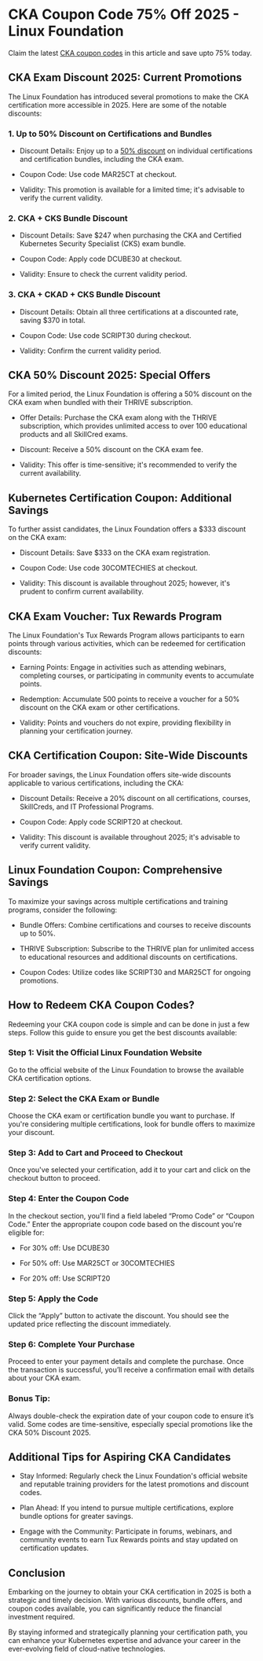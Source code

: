 # CKA Coupon Code 75% Off 2025 - Linux Foundation

Claim the latest [CKA coupon codes](https://www.linuxfoundation.org/) in this article and save upto 75% today.

## CKA Exam Discount 2025: Current Promotions

The Linux Foundation has introduced several promotions to make the CKA certification more accessible in 2025. Here are some of the notable discounts:

### 1. Up to 50% Discount on Certifications and Bundles

* Discount Details: Enjoy up to a [50% discount](https://www.linuxfoundation.org/) on individual certifications and certification bundles, including the CKA exam.

* Coupon Code: Use code MAR25CT at checkout.

* Validity: This promotion is available for a limited time; it's advisable to verify the current validity.

### 2. CKA + CKS Bundle Discount

* Discount Details: Save $247 when purchasing the CKA and Certified Kubernetes Security Specialist (CKS) exam bundle.

* Coupon Code: Apply code DCUBE30 at checkout.

* Validity: Ensure to check the current validity period.

### 3. CKA + CKAD + CKS Bundle Discount

* Discount Details: Obtain all three certifications at a discounted rate, saving $370 in total.

* Coupon Code: Use code SCRIPT30 during checkout.

* Validity: Confirm the current validity period.

## CKA 50% Discount 2025: Special Offers

For a limited period, the Linux Foundation is offering a 50% discount on the CKA exam when bundled with their THRIVE subscription.

* Offer Details: Purchase the CKA exam along with the THRIVE subscription, which provides unlimited access to over 100 educational products and all SkillCred exams.

* Discount: Receive a 50% discount on the CKA exam fee.

* Validity: This offer is time-sensitive; it's recommended to verify the current availability.

## Kubernetes Certification Coupon: Additional Savings

To further assist candidates, the Linux Foundation offers a $333 discount on the CKA exam:

* Discount Details: Save $333 on the CKA exam registration.

* Coupon Code: Use code 30COMTECHIES at checkout.

* Validity: This discount is available throughout 2025; however, it's prudent to confirm current availability.

## CKA Exam Voucher: Tux Rewards Program

The Linux Foundation's Tux Rewards Program allows participants to earn points through various activities, which can be redeemed for certification discounts:

* Earning Points: Engage in activities such as attending webinars, completing courses, or participating in community events to accumulate points.

* Redemption: Accumulate 500 points to receive a voucher for a 50% discount on the CKA exam or other certifications.

* Validity: Points and vouchers do not expire, providing flexibility in planning your certification journey.

## CKA Certification Coupon: Site-Wide Discounts

For broader savings, the Linux Foundation offers site-wide discounts applicable to various certifications, including the CKA:

* Discount Details: Receive a 20% discount on all certifications, courses, SkillCreds, and IT Professional Programs.

* Coupon Code: Apply code SCRIPT20 at checkout.

* Validity: This discount is available throughout 2025; it's advisable to verify current validity.

## Linux Foundation Coupon: Comprehensive Savings

To maximize your savings across multiple certifications and training programs, consider the following:

* Bundle Offers: Combine certifications and courses to receive discounts up to 50%.

* THRIVE Subscription: Subscribe to the THRIVE plan for unlimited access to educational resources and additional discounts on certifications.

* Coupon Codes: Utilize codes like SCRIPT30 and MAR25CT for ongoing promotions.

## How to Redeem CKA Coupon Codes?

Redeeming your CKA coupon code is simple and can be done in just a few steps. Follow this guide to ensure you get the best discounts available:

### Step 1: Visit the Official Linux Foundation Website

Go to the official website of the Linux Foundation to browse the available CKA certification options.

### Step 2: Select the CKA Exam or Bundle

Choose the CKA exam or certification bundle you want to purchase. If you're considering multiple certifications, look for bundle offers to maximize your discount.

### Step 3: Add to Cart and Proceed to Checkout

Once you've selected your certification, add it to your cart and click on the checkout button to proceed.

### Step 4: Enter the Coupon Code

In the checkout section, you'll find a field labeled “Promo Code” or “Coupon Code.” Enter the appropriate coupon code based on the discount you're eligible for:

* For 30% off: Use DCUBE30

* For 50% off: Use MAR25CT or 30COMTECHIES

* For 20% off: Use SCRIPT20

### Step 5: Apply the Code

Click the “Apply” button to activate the discount. You should see the updated price reflecting the discount immediately.

### Step 6: Complete Your Purchase

Proceed to enter your payment details and complete the purchase. Once the transaction is successful, you’ll receive a confirmation email with details about your CKA exam.

### Bonus Tip:

Always double-check the expiration date of your coupon code to ensure it’s valid. Some codes are time-sensitive, especially special promotions like the CKA 50% Discount 2025.

## Additional Tips for Aspiring CKA Candidates

* Stay Informed: Regularly check the Linux Foundation's official website and reputable training providers for the latest promotions and discount codes.

* Plan Ahead: If you intend to pursue multiple certifications, explore bundle options for greater savings.

* Engage with the Community: Participate in forums, webinars, and community events to earn Tux Rewards points and stay updated on certification updates.

## Conclusion

Embarking on the journey to obtain your CKA certification in 2025 is both a strategic and timely decision. With various discounts, bundle offers, and coupon codes available, you can significantly reduce the financial investment required.

By staying informed and strategically planning your certification path, you can enhance your Kubernetes expertise and advance your career in the ever-evolving field of cloud-native technologies.
